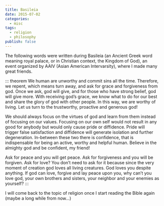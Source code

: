```yaml
---
title: Basileia
date: 2015-07-02
categories:
  - misc
tags:
  - religion
  - philosophy
publish: false
---
```


The following words were written during Basileia (an Ancient Greek word meaning royal palace, or in Christian context, the Kingdom of God), an event organized by AAIV (Asian American Intervarsity), where I made many great friends.

<!-- more -->

::: theorem
We human are unworthy and commit sins all the time. Therefore, we repent, which means turn away, and ask for grace and forgiveness from god. Once we ask, god will give, and for those who have strong belief, god will give more. With receiving god’s grace, we know what to do for our best and share the glory of god with other people. In this way, we are worthy of living. Let us turn to the trustworthy, proactive and generous god!

We should always focus on the virtues of god and learn from them instead of focusing on our values. Focusing on our own self would not result in any good for anybody but would only cause pride or diffidence. Pride will trigger false satisfaction and diffidence will generate isolation and further degeneration. In-between these two there is confidence, that is indispensable for being an active, worthy and helpful human. Believe in the almighty god and be confident, my friend!

Ask for peace and you will get peace. Ask for forgiveness and you will be forgiven. Ask for love? You don’t need to ask for it because since the very moment of creation god loves all living creatures. God loves you despite anything. If god can love, forgive and lay peace upon you, why can’t you love god, your own brothers and sisters, your neighbor and your enemies as yourself?
:::

I will come back to the topic of religion once I start reading the Bible again (maybe a long while from now...)
